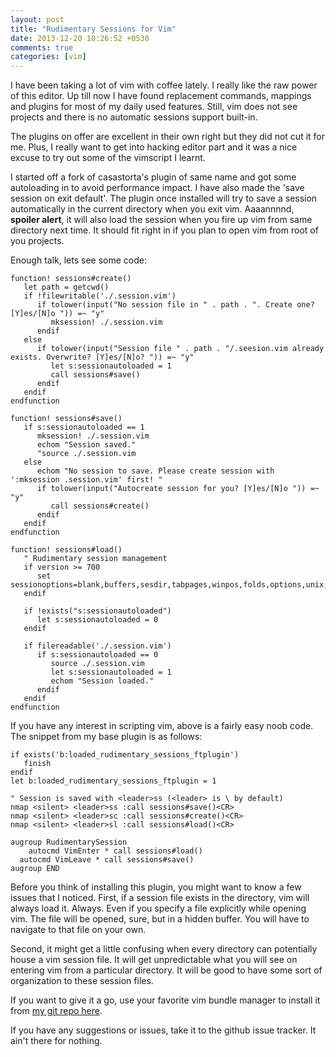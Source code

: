 ```yaml
---
layout: post
title: "Rudimentary Sessions for Vim"
date: 2013-12-20 10:26:52 +0530
comments: true
categories: [vim]
---
```

I have been taking a lot of vim with coffee lately. I really like the raw power of this editor. Up till now I have found replacement commands, mappings and plugins for most of my daily used features. Still, vim does not see projects and there is no automatic sessions support built-in.

The plugins on offer are excellent in their own right but they did not cut it for me. Plus, I really want to get into hacking editor part and it was a nice excuse to try out some of the vimscript I learnt.

I started off a fork of casastorta's plugin of same name and got some autoloading in to avoid performance impact. I have also made the 'save session on exit default'. The plugin once installed will try to save a session automatically in the current directory when you exit vim. Aaaannnnd, **spoiler alert**, it will also load the session when you fire up vim from same directory next time. It should fit right in if you plan to open vim from root of you projects.

Enough talk, lets see some code:

```vim
function! sessions#create()
   let path = getcwd()
   if !filewritable('./.session.vim')
      if tolower(input("No session file in " . path . ". Create one? [Y]es/[N]o ")) =~ "y"
         mksession! ./.session.vim
      endif
   else
      if tolower(input("Session file " . path . "/.seesion.vim already exists. Overwrite? [Y]es/[N]o? ")) =~ "y"
         let s:sessionautoloaded = 1
         call sessions#save()
      endif
   endif
endfunction

function! sessions#save()
   if s:sessionautoloaded == 1
      mksession! ./.session.vim
      echom "Session saved."
      "source ./.session.vim
   else
      echom "No session to save. Please create session with ':mksession .session.vim' first! "
      if tolower(input("Autocreate session for you? [Y]es/[N]o ")) =~ "y"
         call sessions#create()
      endif
   endif
endfunction

function! sessions#load()
   " Rudimentary session management
   if version >= 700
      set sessionoptions=blank,buffers,sesdir,tabpages,winpos,folds,options,unix,slash
   endif

   if !exists("s:sessionautoloaded")
      let s:sessionautoloaded = 0
   endif

   if filereadable('./.session.vim')
      if s:sessionautoloaded == 0
         source ./.session.vim
         let s:sessionautoloaded = 1
         echom "Session loaded."
      endif
   endif
endfunction
```
If you have any interest in scripting vim, above is a fairly easy noob code. The snippet from my base plugin is as follows:
```vim
if exists('b:loaded_rudimentary_sessions_ftplugin')
   finish
endif
let b:loaded_rudimentary_sessions_ftplugin = 1

" Session is saved with <leader>ss (<leader> is \ by default)
nmap <silent> <leader>ss :call sessions#save()<CR>
nmap <silent> <leader>sc :call sessions#create()<CR>
nmap <silent> <leader>sl :call sessions#load()<CR>

augroup RudimentarySession
	autocmd VimEnter * call sessions#load()
  autocmd VimLeave * call sessions#save()
augroup END
```
Before you think of installing this plugin, you might want to know a few issues that I noticed. First, if a session file exists in the directory, vim will always load it. Always. Even if you specify a file explicitly while opening vim. The file will be opened, sure, but in a hidden buffer. You will have to navigate to that file on your own.

Second, it might get a little confusing when every directory can potentially house a vim session file. It will get unpredictable what you will see on entering vim from a particular directory. It will be good to have some sort of organization to these session files.

If you want to give it a go, use your favorite vim bundle manager to install it from [my git repo here](https://github.com/akagr/vim-rudimentary-sessions).

If you have any suggestions or issues, take it to the github issue tracker. It ain't there for nothing.
